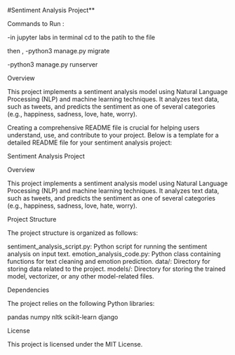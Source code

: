 #Sentiment Analysis Project**

Commands to Run :

-in jupyter labs in terminal cd to the patih to the file

then ,
-python3 manage.py migrate

-python3 manage.py runserver


Overview

This project implements a sentiment analysis model using Natural Language Processing (NLP) and machine learning techniques. It analyzes text data, such as tweets, and predicts the sentiment as one of several categories (e.g., happiness, sadness, love, hate, worry).



Creating a comprehensive README file is crucial for helping users understand, use, and contribute to your project. Below is a template for a detailed README file for your sentiment analysis project:

Sentiment Analysis Project

Overview

This project implements a sentiment analysis model using Natural Language Processing (NLP) and machine learning techniques. It analyzes text data, such as tweets, and predicts the sentiment as one of several categories (e.g., happiness, sadness, love, hate, worry).

Project Structure

The project structure is organized as follows:

sentiment_analysis_script.py: Python script for running the sentiment analysis on input text.
emotion_analysis_code.py: Python class containing functions for text cleaning and emotion prediction.
data/: Directory for storing data related to the project.
models/: Directory for storing the trained model, vectorizer, or any other model-related files.

Dependencies

The project relies on the following Python libraries:

pandas
numpy
nltk
scikit-learn
django

License

This project is licensed under the MIT License.



